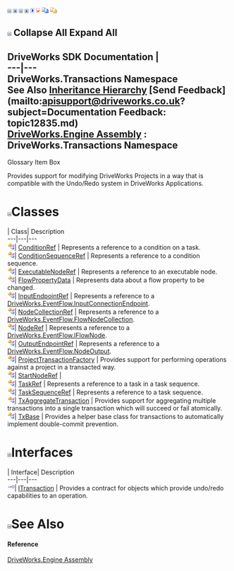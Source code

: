![](dotnetimages/collapse.gif) ![](dotnetimages/expand.gif) ![](dotnetimages/collapse.gif) ![](dotnetimages/expand.gif) ![](dotnetimages/drpdown.gif) ![](dotnetimages/drpdown_orange.gif) ![](dotnetimages/copycode.gif) ![](dotnetimages/copycodeHighlight.gif)

![](dotnetimages/collapse.gif) Collapse All Expand All  
---  
DriveWorks SDK Documentation  |   
---|---  
DriveWorks.Transactions Namespace   
See Also [Inheritance Hierarchy](topic12836.md) [Send Feedback](mailto:apisupport@driveworks.co.uk?subject=Documentation Feedback: topic12835.md)  
[DriveWorks.Engine Assembly](topic2156.md) : DriveWorks.Transactions Namespace  
---  
  
Glossary Item Box

Provides support for modifying DriveWorks Projects in a way that is compatible with the Undo/Redo system in DriveWorks Applications. 

# ![](dotnetimages/collapse.gif)Classes

| Class| Description  
---|---|---  
![Class](dotnetimages/Class.gif)| [ConditionRef](topic12843.md) | Represents a reference to a condition on a task.  
![Class](dotnetimages/Class.gif)| [ConditionSequenceRef](topic12852.md) | Represents a reference to a condition sequence.  
![Class](dotnetimages/Class.gif)| [ExecutableNodeRef](topic12864.md) | Represents a reference to an executable node.  
![Class](dotnetimages/Class.gif)| [FlowPropertyData](topic12873.md) | Represents data about a flow property to be changed.  
![Class](dotnetimages/Class.gif)| [InputEndpointRef](topic12893.md) | Represents a reference to a [DriveWorks.EventFlow.InputConnectionEndpoint](topic7033.md).  
![Class](dotnetimages/Class.gif)| [NodeCollectionRef](topic12900.md) | Represents a reference to a [DriveWorks.EventFlow.FlowNodeCollection](topic7011.md).  
![Class](dotnetimages/Class.gif)| [NodeRef](topic12909.md) | Represents a reference to a [DriveWorks.EventFlow.IFlowNode](topic6873.md).  
![Class](dotnetimages/Class.gif)| [OutputEndpointRef](topic12921.md) | Represents a reference to a [DriveWorks.EventFlow.NodeOutput](topic7074.md).  
![Class](dotnetimages/Class.gif)| [ProjectTransactionFactory](topic12928.md) | Provides support for performing operations against a project in a transacted way.  
![Class](dotnetimages/Class.gif)| [StartNodeRef](topic13140.md) |   
![Class](dotnetimages/Class.gif)| [TaskRef](topic13149.md) | Represents a reference to a task in a task sequence.  
![Class](dotnetimages/Class.gif)| [TaskSequenceRef](topic13159.md) | Represents a reference to a task sequence.  
![Class](dotnetimages/Class.gif)| [TxAggregateTransaction](topic13172.md) | Provides support for aggregating multiple transactions into a single transaction which will succeed or fail atomically.  
![Class](dotnetimages/Class.gif)| [TxBase](topic13182.md) | Provides a helper base class for transactions to automatically implement double-commit prevention.  
  
# ![](dotnetimages/collapse.gif)Interfaces

| Interface| Description  
---|---|---  
![Interface](dotnetimages/Interface.gif)| [ITransaction](topic12837.md) | Provides a contract for objects which provide undo/redo capabilities to an operation.  
  
# ![](dotnetimages/collapse.gif)See Also

#### Reference

[DriveWorks.Engine Assembly](topic2156.md)


